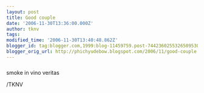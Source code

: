 ```yaml
---
layout: post
title: Good couple
date: '2006-11-30T13:36:00.000Z'
author: tknv
tags: 
modified_time: '2006-11-30T13:40:48.862Z'
blogger_id: tag:blogger.com,1999:blog-11459759.post-7442360255326509530
blogger_orig_url: http://phichyudebow.blogspot.com/2006/11/good-couple.html
---
```


<a onblur="try {parent.deselectBloggerImageGracefully();} catch(e) {}" href="http://photos1.blogger.com/x/blogger2/7343/1398/1600/178156/DSC00015.jpg"><img style="margin: 0px auto 10px; display: block; text-align: center; cursor: pointer;" src="http://photos1.blogger.com/x/blogger2/7343/1398/400/272094/DSC00015.jpg" alt="" border="0" /></a>smoke in vino veritas<div class="blogger-post-footer">/TKNV</div>